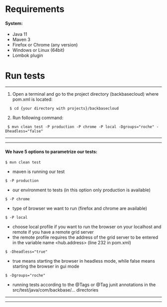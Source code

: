 # Requirements

#### System:
- Java 11
- Maven 3
- Firefox or Chrome (any version)
- Windows or Linux (64bit)
- Lombok plugin

# Run tests
---
1. Open a terminal and go to the project directory (backbasecloud) where pom.xml is located:

```
  $ cd {your directory with projects}/backbasecloud
```
2. Run following command:
 ```
  $ mvn clean test -P production -P chrome -P local -Dgroups="roche" -Dheadless="false"
 ```
---
---
#### We have 5 options to parametrize our tests:

```
$ mvn clean test 
```
* maven is running our test
```
$ -P production
```
* our environment to tests (in this option only production is available)
```
$ -P chrome
```
* type of browser we want to run (firefox and chrome are available)
```
$ -P local 
```
* choose local profile if you want to run the browser on your localhost and remote if you have a remote grid server
* the remote profile requires the address of the grid server to be entered in the variable name <hub.address> (line 232 in pom.xml)
```
$ -Dheadless="true"
```
* true means starting the browser in headless mode, while false means starting the browser in gui mode
```
$ -Dgroups="roche"
```
* running tests according to the @Tags or @Tag junit annotations in the src/test/java/com/backbase/... directories
---
---

